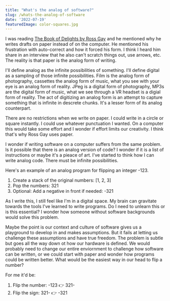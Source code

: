 ```yaml
---
title: "What's the analog of software?"
slug: /whats-the-analog-of-software
date: '2022-07-19'
featuredImage: color-squares.jpg
---
```



I was reading [The Book of Delights by Ross Gay](https://bookshop.org/books/the-book-of-delights-essays/9781616207922) and he mentioned why he writes drafts on paper instead of on the computer. He mentioned his frustration with auto-correct and how it forced his form. I think I heard him share in an interview that he also can't scratch things out, use arrows, etc. The reality is that paper is the analog form of writing. 

I'll define analog as the infinite possibilities of something. I'll define digital as a sampling of those infinite possibilities. Film is the analog form of photography, cassettes the analog form of music, what you see with your eye is an analog form of reality. JPeg is a digital form of photography, MP3s are the digital form of music, what we see through a VR headset is a digial form of reality. The act of digitizing an analog form is an attempt to capture something that is infinite in descrete chunks. It's a lesser form of its analog counterpart.

There are no restrictions when we write on paper. I could write in a circle or square instantly. I could use whatever punctuation I wanted. On a computer this would take some effort and I wonder if effort limits our creativity. I think that's why Ross Gay uses paper.

I wonder if writing software on a computer suffers from the same problem. Is it possible that there is an analog version of code? I wonder if it is a list of instructions or maybe it's a pieace of art. I've started to think how I can write analog code. There must be infinite possibilities. 

Here's an example of an analog program for flipping an integer -123. 

1. Create a stack of the original numbers: [1, 2, 3]
2. Pop the numbers: 321
3. Optional: Add a negative in front if needed: -321

As I write this, I still feel like I'm in a digital space. My brain can gravitate towards the tools I've learned to write programs. Do I need to unlearn this or is this essential? I wonder how someone without software backgrounds would solve this problem.

Maybe the point is our context and culture of software gives us a playground to develop in and makes assumptions. But it fails at letting us challenge these assumptions and have true freedom. The problem is subtle but goes all the way down ot how our hardware is defined. We would probably need to change our entire enviornment to challenge how software can be written, or we could start with paper and wonder how programs could be written better. What would be the easiest way in our head to flip a number? 

For me it'd be:
1. Flip the number: -123 👉 321-
2. Flip the sign: 321- 👉 -321
